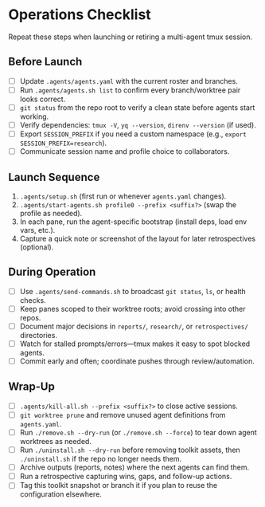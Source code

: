 # Operations Checklist

Repeat these steps when launching or retiring a multi-agent tmux session.

## Before Launch
- [ ] Update `.agents/agents.yaml` with the current roster and branches.
- [ ] Run `.agents/agents.sh list` to confirm every branch/worktree pair looks correct.
- [ ] `git status` from the repo root to verify a clean state before agents start working.
- [ ] Verify dependencies: `tmux -V`, `yq --version`, `direnv --version` (if used).
- [ ] Export `SESSION_PREFIX` if you need a custom namespace (e.g., `export SESSION_PREFIX=research`).
- [ ] Communicate session name and profile choice to collaborators.

## Launch Sequence
1. `.agents/setup.sh` (first run or whenever `agents.yaml` changes).
2. `.agents/start-agents.sh profile0 --prefix <suffix?>` (swap the profile as needed).
3. In each pane, run the agent-specific bootstrap (install deps, load env vars, etc.).
4. Capture a quick note or screenshot of the layout for later retrospectives (optional).

## During Operation
- [ ] Use `.agents/send-commands.sh` to broadcast `git status`, `ls`, or health checks.
- [ ] Keep panes scoped to their worktree roots; avoid crossing into other repos.
- [ ] Document major decisions in `reports/`, `research/`, or `retrospectives/` directories.
- [ ] Watch for stalled prompts/errors—tmux makes it easy to spot blocked agents.
- [ ] Commit early and often; coordinate pushes through review/automation.

## Wrap-Up
- [ ] `.agents/kill-all.sh --prefix <suffix?>` to close active sessions.
- [ ] `git worktree prune` and remove unused agent definitions from `agents.yaml`.
- [ ] Run `./remove.sh --dry-run` (or `./remove.sh --force`) to tear down agent worktrees as needed.
- [ ] Run `./uninstall.sh --dry-run` before removing toolkit assets, then `./uninstall.sh` if the repo no longer needs them.
- [ ] Archive outputs (reports, notes) where the next agents can find them.
- [ ] Run a retrospective capturing wins, gaps, and follow-up actions.
- [ ] Tag this toolkit snapshot or branch it if you plan to reuse the configuration elsewhere.
